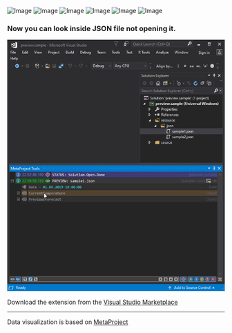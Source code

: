 ![Image](https://img.shields.io/github/license/viacheslav-lozinskyi/Preview-JSON)
![Image](https://img.shields.io/github/issues/viacheslav-lozinskyi/Preview-JSON)
![Image](https://img.shields.io/github/languages/code-size/viacheslav-lozinskyi/Preview-JSON)
![Image](https://img.shields.io/badge/VS-2019-blueviolet)
![Image](https://img.shields.io/badge/VS-2017-blueviolet)
![Image](https://img.shields.io/badge/VS-2015-blueviolet)

### Now you can look inside JSON file not opening it.

![Image](resource/video/Presentation1.gif)

Download the extension from the [Visual Studio Marketplace](https://marketplace.visualstudio.com/items?itemName=ViacheslavLozinskyi.Preview-JSON)
<hr>
Data visualization is based on <a href="https://marketplace.visualstudio.com/items?itemName=ViacheslavLozinskyi.MetaProject">MetaProject</a>

